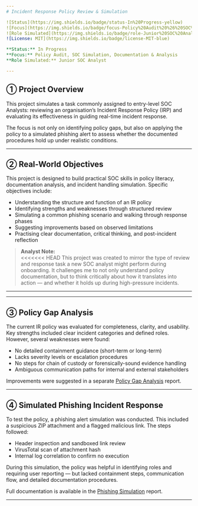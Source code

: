 ```yaml
---
# Incident Response Policy Review & Simulation

![Status](https://img.shields.io/badge/status-In%20Progress-yellow)
![Focus](https://img.shields.io/badge/focus-Policy%20Audit%20%26%20SOC%20Simulation-blueviolet)
![Role Simulated](https://img.shields.io/badge/role-Junior%20SOC%20Analyst-lightgrey)
![License: MIT](https://img.shields.io/badge/license-MIT-blue)

**Status:** In Progress  
**Focus:** Policy Audit, SOC Simulation, Documentation & Analysis  
**Role Simulated:** Junior SOC Analyst

---
```


## ➀ Project Overview

This project simulates a task commonly assigned to entry-level SOC Analysts: reviewing an organisation’s Incident Response Policy (IRP) and evaluating its effectiveness in guiding real-time incident response.

The focus is not only on identifying policy gaps, but also on applying the policy to a simulated phishing alert to assess whether the documented procedures hold up under realistic conditions.

---

## ➁ Real-World Objectives

This project is designed to build practical SOC skills in policy literacy, documentation analysis, and incident handling simulation. Specific objectives include:

- Understanding the structure and function of an IR policy
- Identifying strengths and weaknesses through structured review
- Simulating a common phishing scenario and walking through response phases
- Suggesting improvements based on observed limitations
- Practising clear documentation, critical thinking, and post-incident reflection

> **Analyst Note:**  
<<<<<<< HEAD
> This project was created to mirror the type of review and response task a new SOC analyst might perform during onboarding. It challenges me to not only understand policy documentation, but to think critically about how it translates into action — and whether it holds up during high-pressure incidents.

--- 

---

## ➂ Policy Gap Analysis

The current IR policy was evaluated for completeness, clarity, and usability. Key strengths included clear incident categories and defined roles. However, several weaknesses were found:

- No detailed containment guidance (short-term or long-term)
- Lacks severity levels or escalation procedures
- No steps for chain of custody or forensically-sound evidence handling
- Ambiguous communication paths for internal and external stakeholders

Improvements were suggested in a separate [Policy Gap Analysis](analysis/policy_gap_analysis.md) report.

---

## ➃ Simulated Phishing Incident Response

To test the policy, a phishing alert simulation was conducted. This included a suspicious ZIP attachment and a flagged malicious link. The steps followed:

- Header inspection and sandboxed link review
- VirusTotal scan of attachment hash
- Internal log correlation to confirm no execution

During this simulation, the policy was helpful in identifying roles and requiring user reporting — but lacked containment steps, communication flow, and detailed documentation procedures.

Full documentation is available in the [Phishing Simulation](simulation/phishing_alert_simulation.md) report.

---